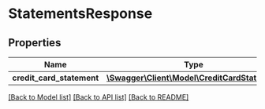 # StatementsResponse

## Properties
Name | Type | Description | Notes
------------ | ------------- | ------------- | -------------
**credit_card_statement** | [**\Swagger\Client\Model\CreditCardStatement**](CreditCardStatement.md) |  | [optional] 

[[Back to Model list]](../../README.md#documentation-for-models) [[Back to API list]](../../README.md#documentation-for-api-endpoints) [[Back to README]](../../README.md)

